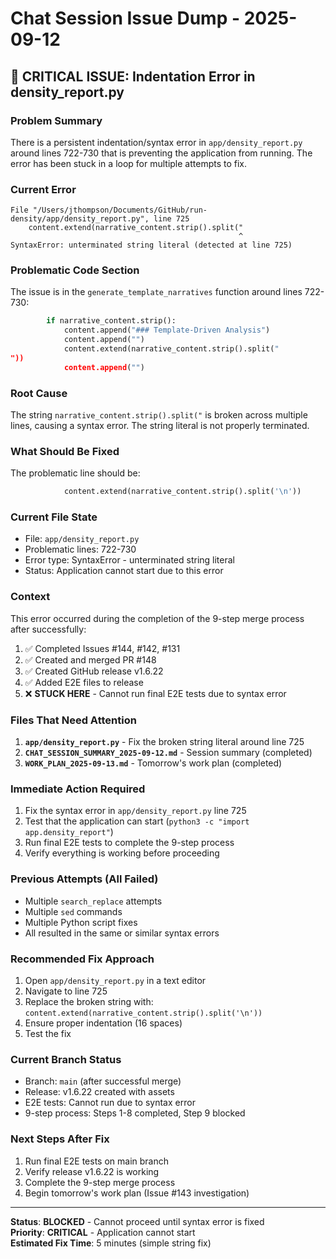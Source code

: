 # Chat Session Issue Dump - 2025-09-12

## 🚨 **CRITICAL ISSUE: Indentation Error in density_report.py**

### **Problem Summary**
There is a persistent indentation/syntax error in `app/density_report.py` around lines 722-730 that is preventing the application from running. The error has been stuck in a loop for multiple attempts to fix.

### **Current Error**
```
File "/Users/jthompson/Documents/GitHub/run-density/app/density_report.py", line 725
    content.extend(narrative_content.strip().split("
                                                   ^
SyntaxError: unterminated string literal (detected at line 725)
```

### **Problematic Code Section**
The issue is in the `generate_template_narratives` function around lines 722-730:

```python
        if narrative_content.strip():
            content.append("### Template-Driven Analysis")
            content.append("")
            content.extend(narrative_content.strip().split("
"))
            content.append("")
```

### **Root Cause**
The string `narrative_content.strip().split("` is broken across multiple lines, causing a syntax error. The string literal is not properly terminated.

### **What Should Be Fixed**
The problematic line should be:
```python
            content.extend(narrative_content.strip().split('\n'))
```

### **Current File State**
- File: `app/density_report.py`
- Problematic lines: 722-730
- Error type: SyntaxError - unterminated string literal
- Status: Application cannot start due to this error

### **Context**
This error occurred during the completion of the 9-step merge process after successfully:
1. ✅ Completed Issues #144, #142, #131
2. ✅ Created and merged PR #148
3. ✅ Created GitHub release v1.6.22
4. ✅ Added E2E files to release
5. ❌ **STUCK HERE** - Cannot run final E2E tests due to syntax error

### **Files That Need Attention**
1. **`app/density_report.py`** - Fix the broken string literal around line 725
2. **`CHAT_SESSION_SUMMARY_2025-09-12.md`** - Session summary (completed)
3. **`WORK_PLAN_2025-09-13.md`** - Tomorrow's work plan (completed)

### **Immediate Action Required**
1. Fix the syntax error in `app/density_report.py` line 725
2. Test that the application can start (`python3 -c "import app.density_report"`)
3. Run final E2E tests to complete the 9-step process
4. Verify everything is working before proceeding

### **Previous Attempts (All Failed)**
- Multiple `search_replace` attempts
- Multiple `sed` commands
- Multiple Python script fixes
- All resulted in the same or similar syntax errors

### **Recommended Fix Approach**
1. Open `app/density_report.py` in a text editor
2. Navigate to line 725
3. Replace the broken string with: `content.extend(narrative_content.strip().split('\n'))`
4. Ensure proper indentation (16 spaces)
5. Test the fix

### **Current Branch Status**
- Branch: `main` (after successful merge)
- Release: v1.6.22 created with assets
- E2E tests: Cannot run due to syntax error
- 9-step process: Steps 1-8 completed, Step 9 blocked

### **Next Steps After Fix**
1. Run final E2E tests on main branch
2. Verify release v1.6.22 is working
3. Complete the 9-step merge process
4. Begin tomorrow's work plan (Issue #143 investigation)

---

**Status**: **BLOCKED** - Cannot proceed until syntax error is fixed  
**Priority**: **CRITICAL** - Application cannot start  
**Estimated Fix Time**: 5 minutes (simple string fix)

